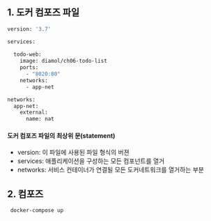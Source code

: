## 1. 도커 컴포즈 파일
```bash
version: '3.7'

services:
  
  todo-web:
    image: diamol/ch06-todo-list
    ports:
      - "8020:80"
    networks:
      - app-net

networks:
  app-net:
    external:
      name: nat
```
#### 도커 컴포즈 파일의 최상위 문(statement)
* version: 이 파일에 사용된 파일 형식의 버젼
* services: 애플리케이션을 구성하는 모든 컴포넌트를 열거
* networks: 서비스 컨테이너가 연결될 모든 도커네트워크를 열거하는 부분

## 2. 컴포즈 
```bash
 docker-compose up
